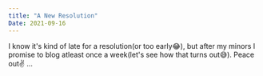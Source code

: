 ```yaml
---
title: "A New Resolution"
Date: 2021-09-16
---
```


I know it's kind of late for a resolution(or too early😂), but after my minors I promise to blog atleast once a week(let's see how that turns out😅). Peace out✌
...
